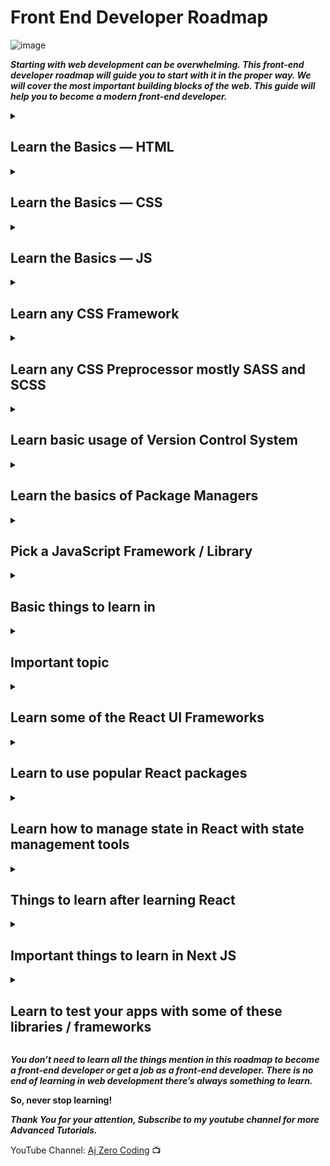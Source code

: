 # Front End Developer Roadmap

![image](https://user-images.githubusercontent.com/99037494/204091962-58ea7e68-5860-4dcd-8b88-81d9fd2bbb4f.png)

***Starting with web development can be overwhelming. This front-end developer roadmap will guide you to start with it in the proper way. We will cover the most important building blocks of the web. This guide will help you to become a modern front-end developer.***

<details id=2>
<summary><h2>Learn the Basics — HTML</h2></summary>
  
💫HTML

  -  Basics

  -  Emmet

  -  Forms

  -  Semantic HTML

  -  SEO Basics
  
</details>

<details id=2>
<summary><h2>Learn the Basics — CSS</h2></summary>
💫CSS

- Basics

- Selectors

- Positioning

- Box Model

- Display

- Specificity

- FlexBox

- Grid

- Media Queries

- Pseudo Elements

- Pseudo Classes

- Animations
  

</details>


<details id=2>
<summary><h2>Learn the Basics — JS</h2></summary>
💫JavaScript
  
- Basic Syntax

- DOM Manipulation

- Fetch API / Ajax

- Async Await

- Event Listeners

- ES6+ JavaScript

- Promises

- Classes

- Array Methods

- Scoping

- Hoisting

- Closures

</details>


<details id=2>
<summary><h2>Learn any CSS Framework</h2></summary>
💫These are the most popular ones
  
- Bootstrap⭐

- Tailwind⭐

- Materialize
  
- Bulma
  
- Semantic UI
  
- Foundation

</details>

<details id=2>
<summary><h2>Learn any CSS Preprocessor mostly SASS and SCSS</h2></summary>
💫CSS Preprocessor mostly SASS and SCSS
  
- SASS / SCSS⭐
  
- Postcss
  
- Less
  
- Stylus
  
- Stylecow


</details>
<details id=2>  
<summary><h2>Learn basic usage of Version Control System </h2></summary>
💫Version Control System

- Git⭐
  
- GitHub⭐

</details>

<details id=2>  
<summary><h2>Learn the basics of Package Managers</h2></summary>
💫Package Managers

- NPM⭐
  
- Yarn⭐

</details>

<details id=2>  
<summary><h2>Pick a JavaScript Framework / Library</h2></summary>
💫The most popular ones

- React⭐
  
- Vue
  
- Angular
  
- Svelte
  
- Meteor 
  
- Remix


</details>

<details id=2>  
<summary><h2>Basic things to learn in</h2></summary>
💫React

- Components
  
- JSX
  
- Props
  
- State
  
- Events
  
- Conditional Rendering
  
</details>
<details id=2>  
<summary><h2>Important topic</summary>
💫React - Hooks
  
- useState
  
- useEffect
  
- useRef
  
- useContext
  
- useReducer
  
- useMemo
  
- useCallback
  
</details>
  
<details id=2>  
<summary><h2>Learn some of the React UI Frameworks</summary>
  
  
- Material UI⭐
  
- Ant Design⭐
  
- Chakra UI⭐
  
- React Bootstrap
  
- Rebass
  
- Blueprint
  
- Semantic UI React


</details>
  
<details id=2>  
<summary><h2>Learn to use popular React packages</summary>
  
- React Router

- React Query
  
- Axios
  
- React Hook Form
  
- Styled Components
  
- Storybook
  
- Framer Motion


</details>
 
<details id=2>  
<summary><h2>Learn how to manage state in React with state management tools</summary>
  
- Redux⭐
  
- MobX
  
- Hookstate
  
- Recoil
  
- Akita

</details>
  
<details id=2>  
<summary><h2>Things to learn after learning React</summary>
  
- Next JS⭐
  
- Gatsby
  
- TypeScript
  
- React Native
  
- Electron

</details>
  
<details id=2>  
<summary><h2>Important things to learn in Next JS</summary>
  
- Static Site Generation
  
- Server Side Rendering
  
- Incremental Static 
  
- Regeneration
  
- Dynamic Pages 
  
- CSS / SASS Modules
  
- Lazy loading Modules
  
- API Routes

</details>
  
<details id=2>  
<summary><h2>Learn to test your apps with some of these libraries / frameworks </summary>
  
- Jest⭐
  
- Testing Library⭐
  
- Cypress
  
- Enzyme
  
- Jasmine
  
- Mocha


</details>
  

***You don’t need to learn all the things mention in this roadmap to become a front-end developer or get a job as a front-end developer. There is no end of learning in web development there’s always something to learn.***

**So, never stop learning!**

***Thank You for your attention, Subscribe to my youtube channel for more Advanced Tutorials.***

YouTube Channel: [Aj Zero Coding](https://www.youtube.com/channel/UCRQBq8dfTEZfIMxmq-Ba9Tw) 📺
